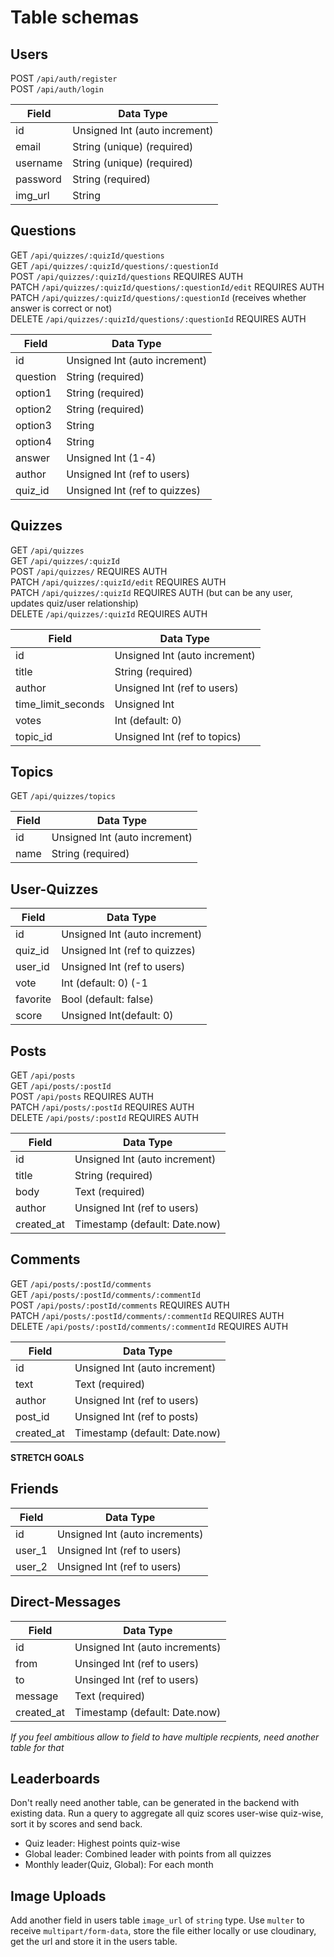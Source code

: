 # Table schemas

## Users
POST `/api/auth/register`  
POST `/api/auth/login`  

| Field    | Data Type                     |
| -------- | ----------------------------- |
| id       | Unsigned Int (auto increment) |
| email    | String (unique) (required)    |
| username | String (unique) (required)    |
| password | String (required)             |
| img_url  | String                        |

## Questions

GET `/api/quizzes/:quizId/questions`  
GET `/api/quizzes/:quizId/questions/:questionId`  
POST `/api/quizzes/:quizId/questions` REQUIRES AUTH  
PATCH `/api/quizzes/:quizId/questions/:questionId/edit` REQUIRES AUTH  
PATCH `/api/quizzes/:quizId/questions/:questionId` (receives whether answer is correct or not)  
DELETE `/api/quizzes/:quizId/questions/:questionId` REQUIRES AUTH  

| Field    | Data Type                     |
| -------- | ----------------------------- |
| id       | Unsigned Int (auto increment) |
| question | String (required)             |
| option1  | String (required)             |
| option2  | String (required)             |
| option3  | String                        |
| option4  | String                        |
| answer   | Unsigned Int (1-4)            |
| author   | Unsigned Int (ref to users)   |
| quiz_id  | Unsigned Int (ref to quizzes) |

## Quizzes

GET `/api/quizzes`  
GET `/api/quizzes/:quizId`  
POST `/api/quizzes/` REQUIRES AUTH  
PATCH `/api/quizzes/:quizId/edit` REQUIRES AUTH  
PATCH `/api/quizzes/:quizId` REQUIRES AUTH (but can be any user, updates quiz/user relationship)  
DELETE `/api/quizzes/:quizId` REQUIRES AUTH   


| Field              | Data Type                     |
| ------------------ | ----------------------------- |
| id                 | Unsigned Int (auto increment) |
| title              | String (required)             |
| author             | Unsigned Int (ref to users)   |
| time_limit_seconds | Unsigned Int                  |
| votes              | Int (default: 0)              |
| topic_id              | Unsigned Int (ref to topics)  |

## Topics

GET `/api/quizzes/topics`  

| Field       | Data Type                     |
| ----------- | ----------------------------- |
| id          | Unsigned Int (auto increment) |
| name        | String (required)             |

## User-Quizzes

| Field       | Data Type                      |
| ----------- | ------------------------------ |
| id          | Unsigned Int (auto increment)  |
| quiz_id     | Unsigned Int (ref to quizzes)  |
| user_id     | Unsigned Int (ref to users)    |
| vote        | Int (default: 0) (-1 || 1)     |    
| favorite    | Bool (default: false)          |
| score       | Unsigned Int(default: 0)       |           


## Posts

GET `/api/posts`   
GET `/api/posts/:postId`  
POST `/api/posts` REQUIRES AUTH  
PATCH `/api/posts/:postId` REQUIRES AUTH  
DELETE `/api/posts/:postId` REQUIRES AUTH  

| Field      | Data Type                     |
| ---------- | ----------------------------- |
| id         | Unsigned Int (auto increment) |
| title      | String (required)             |
| body       | Text (required)               |
| author     | Unsigned Int (ref to users)   |
| created_at | Timestamp (default: Date.now) |

## Comments

GET `/api/posts/:postId/comments`   
GET `/api/posts/:postId/comments/:commentId`  
POST `/api/posts/:postId/comments` REQUIRES AUTH  
PATCH `/api/posts/:postId/comments/:commentId` REQUIRES AUTH  
DELETE `/api/posts/:postId/comments/:commentId` REQUIRES AUTH  

| Field        | Data Type                     |
| ------------ | ----------------------------- |
| id           | Unsigned Int (auto increment) |
| text         | Text (required)               |
| author       | Unsigned Int (ref to users)   |
| post_id      | Unsigned Int (ref to posts)   |
| created_at   | Timestamp (default: Date.now) |

**STRETCH GOALS**

## Friends

| Field  | Data Type                      |
| ------ | ------------------------------ |
| id     | Unsigned Int (auto increments) |
| user_1 | Unsigned Int (ref to users)    |
| user_2 | Unsigned Int (ref to users)    |

## Direct-Messages

| Field      | Data Type                      |
| ---------- | ------------------------------ |
| id         | Unsigned Int (auto increments) |
| from       | Unsinged Int (ref to users)    |
| to         | Unsinged Int (ref to users)    |
| message    | Text (required)                |
| created_at | Timestamp (default: Date.now)  |

_If you feel ambitious allow to field to have multiple recpients, need another
table for that_

## Leaderboards

Don't really need another table, can be generated in the backend with existing
data. Run a query to aggregate all quiz scores user-wise quiz-wise, sort it by
scores and send back.

- Quiz leader: Highest points quiz-wise
- Global leader: Combined leader with points from all quizzes
- Monthly leader(Quiz, Global): For each month

## Image Uploads

Add another field in users table `image_url` of `string` type. Use `multer` to
receive `multipart/form-data`, store the file either locally or use cloudinary,
get the url and store it in the users table.
